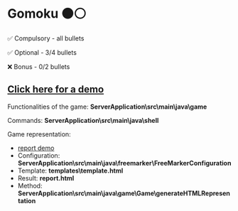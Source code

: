 # Gomoku :black_circle::white_circle:

:white_check_mark: Compulsory - all bullets

:white_check_mark: Optional - 3/4 bullets

:x: Bonus - 0/2 bullets


## [Click here for a demo](https://youtu.be/ZBZhBfvLZas)

Functionalities of the game: **ServerApplication\src\main\java\game**

Commands: **ServerApplication\src\main\java\shell**

Game representation: 

 - [report demo](https://codepen.io/johnycode/pen/zYvEpjO)
 -   Configuration: **ServerApplication\src\main\java\freemarker\FreeMarkerConfiguration**
 -   Template: **templates\template.html**
 -   Result: **report.html**
 -   Method: **ServerApplication\src\main\java\game\Game\generateHTMLRepresentation**